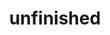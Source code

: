 ---
layout: page
title: unfinished
nav: false
nav_order: 6
dropdown: true
children:
    - title: projects
      permalink: /projects/
    - title: divider
    - title: teaching
      permalink: /teaching/
---
